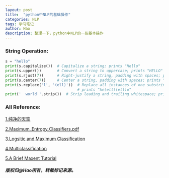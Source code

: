 ```yaml
---
layout: post
title:  "python中NLP的基础操作"
categories: NLP
tags: 学习笔记
author: Hao
description: 整理一下，python中NLP的一些基本操作
---
```


### String Operation:

```python
s = "hello"
print(s.capitalize())  # Capitalize a string; prints "Hello"
print(s.upper())       # Convert a string to uppercase; prints "HELLO"
print(s.rjust(7))      # Right-justify a string, padding with spaces; prints "  hello"
print(s.center(7))     # Center a string, padding with spaces; prints " hello "
print(s.replace('l', '(ell)'))  # Replace all instances of one substring with another;
                                # prints "he(ell)(ell)o"
print('  world '.strip())  # Strip leading and trailing whitespace; prints "world"


```


### All Reference:
[1.纯净的天空](https://vimsky.com/article/714.html)

[2.Maximum_Entropy_Classifiers.pdf](https://web.stanford.edu/class/cs124/lec/Maximum_Entropy_Classifiers.pdf)

[3.Logsitic and Maximum Classification](http://ataspinar.com/2016/05/07/regression-logistic-regression-and-maximum-entropy-part-2-code-examples/#maxentfeatures)

[4.Multiclassification](https://www.csie.ntu.edu.tw/~cjlin/courses/optml2014/maxent.pdf)

[5.A Brief Maxent Tutorial](https://www.cs.cmu.edu/afs/cs/user/aberger/www/html/tutorial/tutorial.html)
##### 版权归@Hao所有，转载标记来源。

